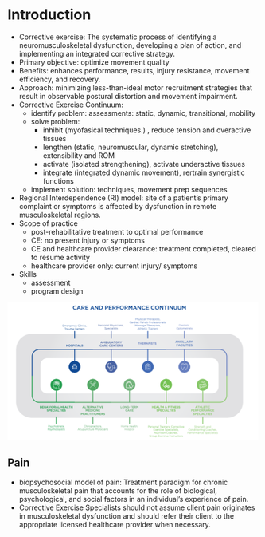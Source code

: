 # Introduction

+ Corrective exercise: The systematic process of identifying a neuromusculoskeletal dysfunction, developing a plan of action, and implementing an integrated corrective strategy.
+ Primary objective: optimize movement quality
+ Benefits: enhances performance, results, injury resistance, movement efficiency, and recovery.
+ Approach: minimizing less-than-ideal motor recruitment strategies that result in observable postural distortion and movement impairment.
+ Corrective Exercise Continuum: 
  + identify problem: assessments: static, dynamic, transitional, mobility
  + solve problem: 
    + inhibit (myofasical techniques.) , reduce tension and overactive tissues
    + lengthen (static, neuromuscular, dynamic stretching), extensibility and ROM
    + activate (isolated strengthening), activate underactive tissues
    + integrate (integrated dynamic movement), rertrain synergistic functions
  + implement solution: techniques, movement prep sequences
+ Regional Interdependence (RI) model: site of a patient’s primary complaint or symptoms is affected by dysfunction in remote musculoskeletal regions.
+ Scope of practice
  + post-rehabilitative treatment to optimal performance
  + CE: no present injury or symptoms
  + CE and healthcare provider clearance: treatment completed, cleared to resume activity
  + healthcare provider only: current injury/ symptoms
+ Skills
  + assessment
  + program design

![image-20211011202550116](Untitled.assets/image-20211011202550116.png)

## Pain

+  biopsychosocial model of pain: Treatment paradigm for chronic musculoskeletal pain that accounts for the role of biological, psychological, and social factors in an individual’s experience of pain.
+ Corrective Exercise Specialists should not assume client pain originates in musculoskeletal dysfunction and should refer their client to the appropriate licensed healthcare provider when necessary.